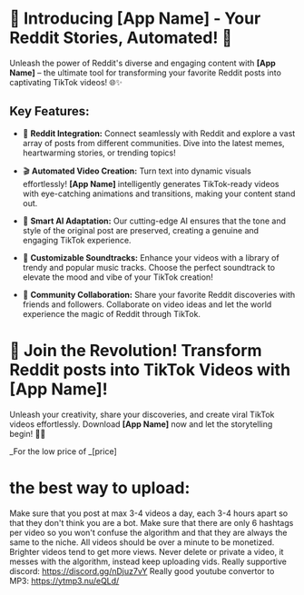 # 🚀 Introducing [App Name] - Your Reddit Stories, Automated! 🎉

Unleash the power of Reddit's diverse and engaging content with **[App Name]** – the ultimate tool for transforming your favorite Reddit posts into captivating TikTok videos! 🌐✨

## Key Features:

-   📰 **Reddit Integration:** Connect seamlessly with Reddit and explore a vast array of posts from different communities. Dive into the latest memes, heartwarming stories, or trending topics!

-   🎬 **Automated Video Creation:** Turn text into dynamic visuals effortlessly! **[App Name]** intelligently generates TikTok-ready videos with eye-catching animations and transitions, making your content stand out.

-   🤖 **Smart AI Adaptation:** Our cutting-edge AI ensures that the tone and style of the original post are preserved, creating a genuine and engaging TikTok experience.

-   🎵 **Customizable Soundtracks:** Enhance your videos with a library of trendy and popular music tracks. Choose the perfect soundtrack to elevate the mood and vibe of your TikTok creation!

-   👥 **Community Collaboration:** Share your favorite Reddit discoveries with friends and followers. Collaborate on video ideas and let the world experience the magic of Reddit through TikTok.

# 🚀 Join the Revolution! Transform Reddit posts into TikTok Videos with **[App Name]**!

Unleash your creativity, share your discoveries, and create viral TikTok videos effortlessly. Download **[App Name]** now and let the storytelling begin! 🚀🌟

_For the low price of _[price]

# the best way to upload:
Make sure that you post at max 3-4 videos a day, each 3-4 hours apart so that they don't think you are a bot.
Make sure that there are only 6 hashtags per video so you won't confuse the algorithm and that they are always the same to the niche.
All videos should be over a minute to be monetized.
Brighter videos tend to get more views.
Never delete or private a video, it messes with the algorithm, instead keep uploading vids.
Really supportive discord: https://discord.gg/nDjuz7vY 
Really good youtube convertor to MP3: https://ytmp3.nu/eQLd/
<!-- gpt4all info at https://docs.gpt4all.io/gpt4all_python.html#managing-templates
gpt4all folder thing:  "C:\Users\zivbe\.cache\gpt4all\mistral-7b-openorca.Q4_0.gguf2.gguf" -->